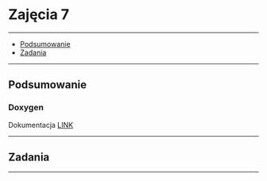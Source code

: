 # Zajęcia 7

---

- [Podsumowanie](#Podsumowanie)
- [Zadania](#Zadania)

---

## Podsumowanie

### Doxygen

Dokumentacja [LINK](https://www.doxygen.nl/manual/starting.html)

---

## Zadania




---
